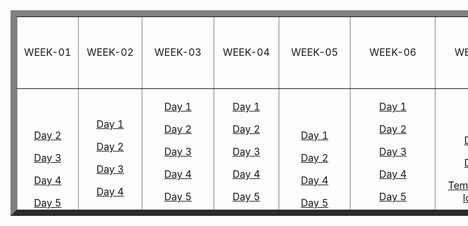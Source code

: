 <table style="width: 974px; height: 329px; margin-left: auto; margin-right: auto;" border="10" cellspacing="2" align="left">
<tbody>
<tr style="height: 40.8px;">
<td style="width: 88.8px; text-align: center; height: 40.8px;">WEEK-01</td>
<td style="width: 94.4px; text-align: center; height: 40.8px;">WEEK-02</td>
<td style="width: 104px; text-align: center; height: 40.8px;">WEEK-03</td>
<td style="width: 96.8px; text-align: center; height: 40.8px;">WEEK-04</td>
<td style="width: 110.4px; text-align: center; height: 40.8px;">WEEK-05</td>
<td style="width: 138.4px; text-align: center; height: 40.8px;">WEEK-06</td>
<td style="width: 126.4px; text-align: center; height: 40.8px;">WEEK-07</td>
<td style="width: 148.8px; text-align: center; height: 40.8px;">
<p>WEEK-08 - WEEK-11</p>
<p>(STM Projects)</p>
</td>
</tr>
<tr style="height: 215px;">
<td style="width: 88.8px; height: 215px;">
<p style="text-align: center;"><a href="https://github.com/greenfox-academy/S7ubbHuN/tree/master/week-01/day-2">Day 2</a></p>
<p style="text-align: center;"><a href="https://github.com/greenfox-academy/S7ubbHuN/tree/master/week-01/day-3">Day 3</a></p>
<p style="text-align: center;"><a href="https://github.com/greenfox-academy/S7ubbHuN/tree/master/week-01/day-4">Day 4</a></p>
<p style="text-align: center;"><a href="https://github.com/greenfox-academy/S7ubbHuN/tree/master/week-01/day-5">Day 5</a></p>
</td>
<td style="width: 94.4px; height: 215px;">
<p style="text-align: center;"><a href="https://github.com/greenfox-academy/S7ubbHuN/tree/master/week-02/day-1">Day 1</a></p>
<p style="text-align: center;"><a href="https://github.com/greenfox-academy/S7ubbHuN/tree/master/week-02/day-2">Day 2</a></p>
<p style="text-align: center;"><a href="https://github.com/greenfox-academy/S7ubbHuN/tree/master/week-02/day-3">Day 3</a></p>
<p style="text-align: center;"><a href="https://github.com/greenfox-academy/S7ubbHuN/tree/master/week-02/day-4">Day 4</a></p>
<p style="text-align: center;"><a href="https://github.com/greenfox-academy/S7ubbHuN/tree/master/week-02/day-5">Day 5</a></p>
</td>
<td style="width: 104px; height: 215px;">
<p style="text-align: center;"><a href="https://github.com/greenfox-academy/S7ubbHuN/tree/master/week-03/day-1">Day 1</a></p>
<p style="text-align: center;"><a href="https://github.com/greenfox-academy/S7ubbHuN/tree/master/week-03/day-2">Day 2</a></p>
<p style="text-align: center;"><a href="https://github.com/greenfox-academy/S7ubbHuN/tree/master/week-03/day-3">Day 3</a></p>
<p style="text-align: center;"><a href="https://github.com/greenfox-academy/S7ubbHuN/tree/master/week-03/day-4">Day 4</a></p>
<p style="text-align: center;"><a href="https://github.com/greenfox-academy/S7ubbHuN/tree/master/week-03/day-5">Day 5</a></p>
<p style="text-align: center;"><a href="https://github.com/greenfox-academy/S7ubbHuN/tree/master/week-03/calc">CLI Calculator</a></p>
</td>
<td style="width: 96.8px; height: 215px;">
<p style="text-align: center;"><a href="https://github.com/greenfox-academy/S7ubbHuN/tree/master/week-04/day-1">Day 1</a></p>
<p style="text-align: center;"><a href="https://github.com/greenfox-academy/S7ubbHuN/tree/master/week-04/day-2">Day 2</a></p>
<p style="text-align: center;"><a href="https://github.com/greenfox-academy/S7ubbHuN/tree/master/week-04/day-3">Day 3</a></p>
<p style="text-align: center;"><a href="https://github.com/greenfox-academy/S7ubbHuN/tree/master/week-04/day-4">Day 4</a></p>
<p style="text-align: center;"><a href="https://github.com/greenfox-academy/S7ubbHuN/tree/master/week-04/day-5">Day 5</a></p>
<p style="text-align: center;"><a href="https://github.com/greenfox-academy/S7ubbHuN/tree/master/week-04/todoapp">TODO App in C</a></p>
</td>
<td style="width: 110.4px; height: 215px;">
<p style="text-align: center;"><a href="https://github.com/greenfox-academy/S7ubbHuN/tree/master/week-05/day-1">Day 1</a></p>
<p style="text-align: center;"><a href="https://github.com/greenfox-academy/S7ubbHuN/tree/master/week-05/day-2">Day 2</a></p>
<p style="text-align: center;"><a href="https://github.com/greenfox-academy/S7ubbHuN/tree/master/week-05/day-4">Day 4</a></p>
<p style="text-align: center;"><a href="https://github.com/greenfox-academy/S7ubbHuN/tree/master/week-05/day-5">Day 5</a></p>
</td>
<td style="width: 138.4px; height: 215px;">
<p style="text-align: center;"><a href="https://github.com/greenfox-academy/S7ubbHuN/tree/master/week-06/day-1">Day 1</a></p>
<p style="text-align: center;"><a href="https://github.com/greenfox-academy/S7ubbHuN/tree/master/week-06/day-2">Day 2</a></p>
<p style="text-align: center;"><a href="https://github.com/greenfox-academy/S7ubbHuN/tree/master/week-06/day-3">Day 3</a></p>
<p style="text-align: center;"><a href="https://github.com/greenfox-academy/S7ubbHuN/tree/master/week-06/day-4">Day 4</a></p>
<p style="text-align: center;"><a href="https://github.com/greenfox-academy/S7ubbHuN/tree/master/week-06/day-5">Day 5</a></p>
<p style="text-align: center;"><a href="https://github.com/greenfox-academy/S7ubbHuN/tree/master/week-06/todoapp">TODO App in C++</a></p>
</td>
<td style="width: 126.4px; text-align: center; height: 215px;">
<p><a href="https://github.com/greenfox-academy/S7ubbHuN/tree/master/week-07/day-1">Day 1</a></p>
<p><a href="https://github.com/greenfox-academy/S7ubbHuN/tree/master/week-07/day-3">Day 3</a></p>
<p><a href="https://github.com/greenfox-academy/S7ubbHuN/tree/master/week-07/templogger/templogger">Temperature logger</a></p>
</td>
<td style="width: 148.8px; text-align: center; height: 215px;">
<p><a href="https://github.com/greenfox-academy/S7ubbHuN/tree/master/STM32Cube_FW_F7_V1.8.0/Projects/STM32746G-Discovery/GreenFox">Projects</a></p>
</td>
</tr>
</tbody>
</table>